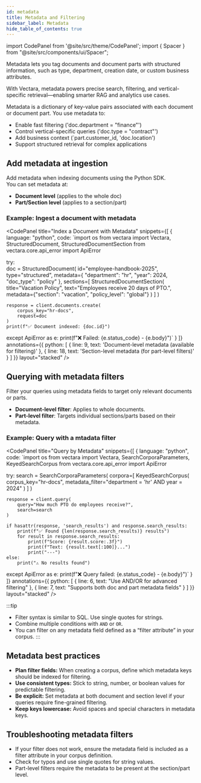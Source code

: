 ```yaml
---
id: metadata
title: Metadata and Filtering
sidebar_label: Metadata
hide_table_of_contents: true
---
```


import CodePanel from '@site/src/theme/CodePanel';
import { Spacer } from "@site/src/components/ui/Spacer";

Metadata lets you tag documents and document parts with structured 
information, such as type, department, creation date, or custom business 
attributes.

With Vectara, metadata powers precise search, filtering, and 
vertical-specific retrieval—enabling smarter RAG and analytics use cases.

Metadata is a dictionary of key-value pairs associated with each document 
or document part. You use metadata to:

- Enable fast filtering ('doc.department = "finance"')
- Control vertical-specific queries ('doc.type = "contract"')
- Add business context (`part.customer_id, 'doc.location')
- Support structured retrieval for complex applications

## Add metadata at ingestion

Add metadata when indexing documents using the Python SDK.  
You can set metadata at:

- **Document level** (applies to the whole doc)
- **Part/Section level** (applies to a section/part)

### Example: Ingest a document with metadata

<CodePanel
  title="Index a Document with Metadata"
  snippets={[
    {
      language: "python",
      code: `import os
from vectara import Vectara, StructuredDocument, StructuredDocumentSection
from vectara.core.api_error import ApiError

try:  
    doc = StructuredDocument(
        id="employee-handbook-2025",
        type="structured",
        metadata={
            "department": "hr",
            "year": 2024,
            "doc_type": "policy"
        },
        sections=[
            StructuredDocumentSection(
                title="Vacation Policy",
                text="Employees receive 20 days of PTO.",
                metadata={"section": "vacation", "policy_level": "global"}
            )
        ]
    )
    
    response = client.documents.create(
        corpus_key="hr-docs",
        request=doc
    )
    print(f"✅ Document indexed: {doc.id}")
    
except ApiError as e:
    print(f"❌ Failed: {e.status_code} - {e.body}")`
    }
  ]}
  annotations={{
    python: [
      { line: 9, text: 'Document-level metadata (available for filtering)' },
      { line: 18, text: 'Section-level metadata (for part-level filters)' }
    ]
  }}
  layout="stacked"
/>


## Querying with metadata filters

Filter your queries using metadata fields to target only relevant documents or 
parts.

- **Document-level filter**: Applies to whole documents.
- **Part-level filter**: Targets individual sections/parts based on their metadata.

### Example: Query with a mtadata filter

<CodePanel
  title="Query by Metadata"
  snippets={[
    {
      language: "python",
      code: `import os
from vectara import Vectara, SearchCorporaParameters, KeyedSearchCorpus
from vectara.core.api_error import ApiError

try:
    search = SearchCorporaParameters(
        corpora=[
            KeyedSearchCorpus(
                corpus_key="hr-docs",
                metadata_filter="department = 'hr' AND year = 2024"
            )
        ]
    )
    
    response = client.query(
        query="How much PTO do employees receive?",
        search=search
    )
    
    if hasattr(response, 'search_results') and response.search_results:
        print(f"✅ Found {len(response.search_results)} results")
        for result in response.search_results:
            print(f"Score: {result.score:.3f}")
            print(f"Text: {result.text[:100]}...")
            print("---")
    else:
        print("⚠️ No results found")
        
except ApiError as e:
    print(f"❌ Query failed: {e.status_code} - {e.body}")`
    }
  ]}
  annotations={{
    python: [
      { line: 6, text: "Use AND/OR for advanced filtering" },
      { line: 7, text: "Supports both doc and part metadata fields" }
    ]
  }}
  layout="stacked"
/>

:::tip
* Filter syntax is similar to SQL. Use single quotes for strings.  
* Combine multiple conditions with `AND` or `OR`.  
* You can filter on any metadata field defined as a “filter attribute” in your 
  corpus.
:::


## Metadata best practices

- **Plan filter fields:** When creating a corpus, define which metadata 
  keys should be indexed for filtering.
- **Use consistent types:** Stick to string, number, or boolean values 
  for predictable filtering.
- **Be explicit:** Set metadata at both document and section level if your 
  queries require fine-grained filtering.
- **Keep keys lowercase:** Avoid spaces and special characters in metadata 
  keys.

## Troubleshooting metadata filters

- If your filter does not work, ensure the metadata field is included as a 
  filter attribute in your corpus definition.
- Check for typos and use single quotes for string values.
- Part-level filters require the metadata to be present at the section/part 
  level.

